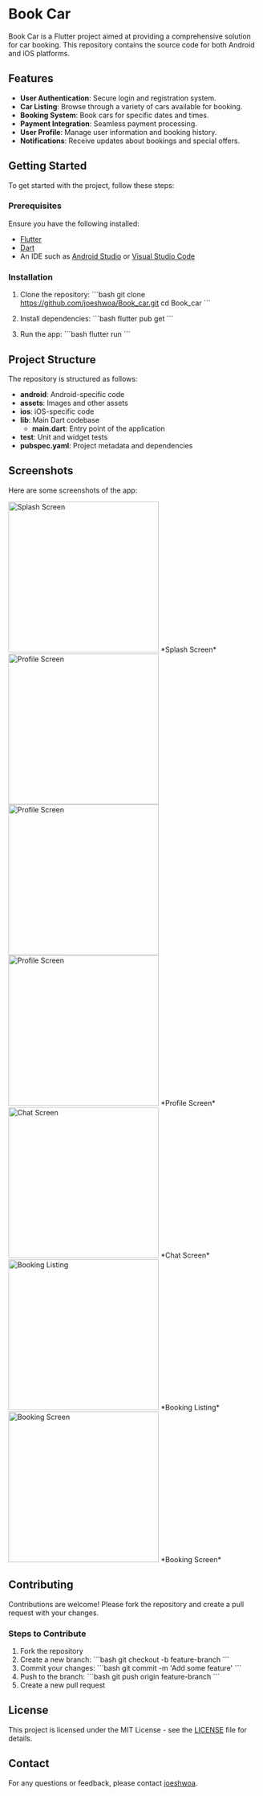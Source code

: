 
# Book Car

Book Car is a Flutter project aimed at providing a comprehensive solution for car booking. This repository contains the source code for both Android and iOS platforms.

## Features

- **User Authentication**: Secure login and registration system.
- **Car Listing**: Browse through a variety of cars available for booking.
- **Booking System**: Book cars for specific dates and times.
- **Payment Integration**: Seamless payment processing.
- **User Profile**: Manage user information and booking history.
- **Notifications**: Receive updates about bookings and special offers.

## Getting Started

To get started with the project, follow these steps:

### Prerequisites

Ensure you have the following installed:
- [Flutter](https://flutter.dev/docs/get-started/install)
- [Dart](https://dart.dev/get-dart)
- An IDE such as [Android Studio](https://developer.android.com/studio) or [Visual Studio Code](https://code.visualstudio.com/)

### Installation

1. Clone the repository:
   \`\`\`bash
   git clone https://github.com/joeshwoa/Book_car.git
   cd Book_car
   \`\`\`

2. Install dependencies:
   \`\`\`bash
   flutter pub get
   \`\`\`

3. Run the app:
   \`\`\`bash
   flutter run
   \`\`\`

## Project Structure

The repository is structured as follows:

- **android**: Android-specific code
- **assets**: Images and other assets
- **ios**: iOS-specific code
- **lib**: Main Dart codebase
  - **main.dart**: Entry point of the application
- **test**: Unit and widget tests
- **pubspec.yaml**: Project metadata and dependencies

## Screenshots

Here are some screenshots of the app:

<img src="https://github.com/user-attachments/assets/ddea0c8b-3867-4387-9991-6a27f5dc8ff5" alt="Splash Screen" width="300">
*Splash Screen*

<img src="https://github.com/user-attachments/assets/b2534e3f-2ffc-451e-8515-988f3dbd2d40" alt="Profile Screen" width="300">
<img src="https://github.com/user-attachments/assets/eda0d8d9-8b75-409c-8bab-6edf9882a191" alt="Profile Screen" width="300">
<img src="https://github.com/user-attachments/assets/00dbdb8f-31ab-4786-b382-1a951fbf4f69" alt="Profile Screen" width="300">
*Profile Screen*

<img src="https://github.com/user-attachments/assets/c77ae750-103e-48f0-b04e-62abc2affa96" alt="Chat Screen" width="300">
*Chat Screen*

<img src="https://github.com/user-attachments/assets/6bfca8a6-6428-41d1-94f7-12710b77a1c0" alt="Booking Listing" width="300">
*Booking Listing*

<img src="https://github.com/user-attachments/assets/cfb0671f-0b9b-42ee-8c33-0afe040a1904" alt="Booking Screen" width="300">
*Booking Screen*

## Contributing

Contributions are welcome! Please fork the repository and create a pull request with your changes.

### Steps to Contribute

1. Fork the repository
2. Create a new branch:
   \`\`\`bash
   git checkout -b feature-branch
   \`\`\`
3. Commit your changes:
   \`\`\`bash
   git commit -m 'Add some feature'
   \`\`\`
4. Push to the branch:
   \`\`\`bash
   git push origin feature-branch
   \`\`\`
5. Create a new pull request

## License

This project is licensed under the MIT License - see the [LICENSE](LICENSE) file for details.

## Contact

For any questions or feedback, please contact [joeshwoa](https://github.com/joeshwoa).
